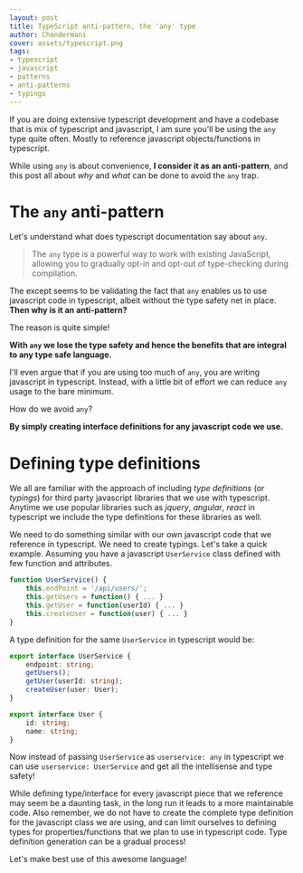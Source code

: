 ```yaml
---
layout: post
title: TypeScript anti-pattern, the 'any' type
author: Chandermani
cover: assets/typescript.png
tags:
- typescript
- javascript
- patterns
- anti-patterns
- typings
---
```


If you are doing extensive typescript development and have a codebase that is mix of typescript and javascript, I am sure you'll be using the `any` type quite often. Mostly to reference javascript objects/functions in typescript.

While using `any` is about convenience, **I consider it as an anti-pattern**, and this post all about _why_ and _what_ can be done to avoid the `any` trap.


# The `any` anti-pattern

Let's understand what does typescript documentation say about `any`.

> The `any` type is a powerful way to work with existing JavaScript, allowing you to gradually opt-in and opt-out of type-checking during compilation.

The except seems to be validating the fact that `any` enables us to use javascript code in typescript, albeit without the type safety net in place. **Then why is it an anti-pattern?**

The reason is quite simple!

**With `any` we lose the type safety and hence the benefits that are integral to any type safe language.** 

I'll even argue that if you are using too much of `any`, you are writing javascript in typescript. Instead, with a little bit of effort we can reduce `any` usage to the bare minimum.

How do we avoid `any`?

**By simply creating interface definitions for any javascript code we use.**


# Defining type definitions

We all are familiar with the approach of including *type definitions* (or *typings*) for third party javascript libraries that we use with typescript. Anytime we use popular libraries such as *jquery*, *angular*, *react* in typescript we include the type definitions for these libraries as well.

We need to do something similar with our own javascript code that we reference in typescript. We need to create typings. Let's take a quick example. Assuming you have a javascript `UserService` class defined with few function and attributes.

```javascript
function UserService() {
    this.endPoint = '/api/users/';
    this.getUsers = function() { ... }
    this.getUser = function(userId) { ... }
    this.createUser = function(user) { ... }
}
```
A type definition for the same `UserService` in typescript would be:

```typescript
export interface UserService {
    endpoint: string;
    getUsers();
    getUser(userId: string);
    createUser(user: User);
}

export interface User {
    id: string;
    name: string;
}

```
Now instead of passing `UserService` as `userservice: any` in typescript we can use `userservice: UserService` and get all the intellisense and type safety!

While defining type/interface for every javascript piece that we reference may seem be a daunting task, in the long run it leads to a more maintainable code. Also remember, we do not have to create the complete type definition for the javascript class we are using, and can limit ourselves to defining types for properties/functions that we plan to use in typescript code. Type definition generation can be a gradual process!

Let's make best use of this awesome language!